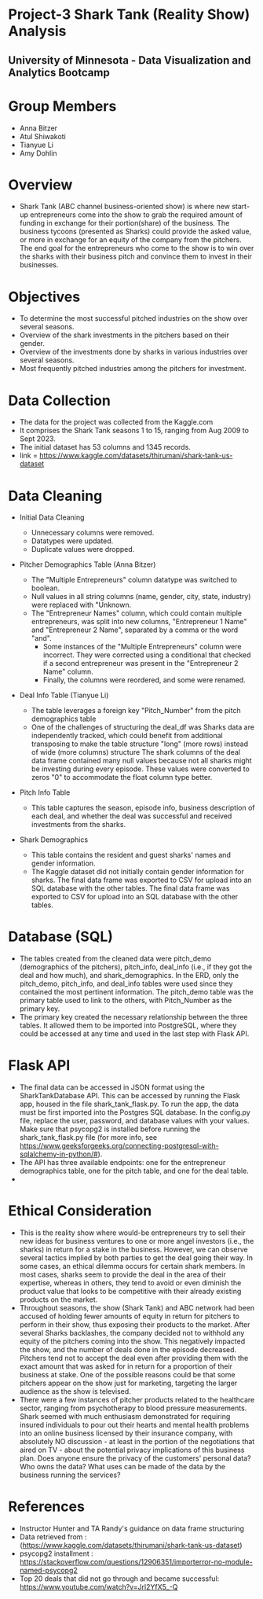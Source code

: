 # Project-3 Shark Tank (Reality Show) Analysis
## University of Minnesota - Data Visualization and Analytics Bootcamp
# Group Members
- Anna Bitzer
- Atul Shiwakoti
- Tianyue Li
- Amy Dohlin

# Overview
   - Shark Tank (ABC channel business-oriented show) is where new start-up entrepreneurs come into the show to grab the required amount of funding in exchange for their portion(share) of the business. The business tycoons (presented as Sharks) could provide the asked value, or more in exchange for an equity of the company from the pitchers. The end goal for the entrepreneurs who come to the show is to win over the sharks with their business pitch and convince them to invest in their businesses.
# Objectives 
 
   - To determine the most successful pitched industries on the show over several seasons.
   - Overview of the shark investments in the pitchers based on their gender.
   - Overview of the investments done by sharks in various industries over several seasons.
   - Most frequently pitched industries among the pitchers for investment.

# Data Collection
   - The data for the project was collected from the Kaggle.com
   - It comprises the Shark Tank seasons 1 to 15, ranging from Aug 2009 to Sept 2023.
   - The initial dataset has 53 columns and 1345 records.
   - link = https://www.kaggle.com/datasets/thirumani/shark-tank-us-dataset

# Data Cleaning
   - Initial Data Cleaning
      - Unnecessary columns were removed.
      - Datatypes were updated.
      - Duplicate values were dropped.

   - Pitcher Demographics Table (Anna Bitzer)
      -  The "Multiple Entrepreneurs" column datatype was switched to boolean.
      -  Null values in all string columns (name, gender, city, state, industry) were replaced with "Unknown.
     -  The "Entrepreneur Names" column, which could contain multiple entrepreneurs, was split into new columns, "Entrepreneur 1 Name" and "Entrepreneur 2 Name", separated by a comma or the word "and". 
         -  Some instances of the "Multiple Entrepreneurs" column were incorrect. They were corrected using a conditional that checked if a second entrepreneur was present in the "Entrepreneur 2 Name" column.
         -  Finally, the columns were reordered, and some were renamed.
      
   - Deal Info Table (Tianyue Li)
      - The table leverages a foreign key "Pitch_Number" from the pitch demographics table
      - One of the challenges of structuring the deal_df was Sharks data are independently tracked, which could benefit from additional transposing to make the table structure "long" (more rows) instead of wide (more columns) structure
      The shark columns of the deal data frame contained many null values because not all sharks might be investing during every episode. These values were converted to zeros "0" to accommodate the float column type better.
   - Pitch Info Table
      - This table captures the season, episode info, business description of each deal, and whether the deal was successful and received investments from the sharks.

   - Shark Demographics
      - This table contains the resident and guest sharks' names and gender information.
      - The Kaggle dataset did not initially contain gender information for sharks. 
The final data frame was exported to CSV for upload into an SQL database with the other tables.
The final data frame was exported to CSV for upload into an SQL database with the other tables.
# Database (SQL)
   - The tables created from the cleaned data were pitch_demo (demographics of the pitchers), pitch_info, deal_info (i.e., if they got the deal and how much), and shark_demographics.
   In the ERD, only the pitch_demo, pitch_info, and deal_info tables were used since they contained the most pertinent information. The pitch_demo table was the primary table used to link to the others, with Pitch_Number as the primary key.
   - The primary key created the necessary relationship between the three tables. It allowed them to be imported into PostgreSQL, where they could be accessed at any time and used in the last step with Flask API.

# Flask API
   - The final data can be accessed in JSON format using the SharkTankDatabase API. This can be accessed by running the Flask app, housed in the file shark_tank_flask.py. To run the app, the data must be first imported into the Postgres SQL database. In the config.py file, replace the user, password, and database values with your values. Make sure that psycopg2 is installed before running the shark_tank_flask.py file (for more info, see https://www.geeksforgeeks.org/connecting-postgresql-with-sqlalchemy-in-python/#).
   - The API has three available endpoints: one for the entrepreneur demographics table, one for the pitch table, and one for the deal table.
   - 
# Ethical Consideration
   - This is the reality show where would-be entrepreneurs try to sell their new ideas for business ventures to one or more angel investors (i.e., the sharks) in return for a stake in the business. However, we can observe several tactics implied by both parties to get the deal going their way. In some cases, an ethical dilemma occurs for certain shark members. In most cases, sharks seem to provide the deal in the area of their expertise, whereas in others, they tend to avoid or even diminish the product value that looks to be competitive with their already existing products on the market. 
  - Throughout seasons, the show (Shark Tank) and ABC network had been accused of holding fewer amounts of equity in return for pitchers to perform in their show, thus exposing their products to the market. After several Sharks backlashes, the company decided not to withhold any equity of the pitchers coming into the show. This negatively impacted the show, and the number of deals done in the episode decreased. Pitchers tend not to accept the deal even after providing them with the exact amount that was asked for in return for a proportion of their business at stake. One of the possible reasons could be that some pitchers appear on the show just for marketing, targeting the larger audience as the show is televised. 
  - There were a few instances of pitcher products related to the healthcare sector, ranging from psychotherapy to blood pressure measurements. Shark seemed with much enthusiasm demonstrated for requiring insured individuals to pour out their hearts and mental health problems into an online business licensed by their insurance company, with absolutely NO discussion - at least in the portion of the negotiations that aired on TV - about the potential privacy implications of this business plan. Does anyone ensure the privacy of the customers' personal data? Who owns the data? What uses can be made of the data by the business running the services?
# References
- Instructor Hunter and TA Randy's guidance on data frame structuring
- Data retrieved from : (https://www.kaggle.com/datasets/thirumani/shark-tank-us-dataset)
- psycopg2 installment : https://stackoverflow.com/questions/12906351/importerror-no-module-named-psycopg2
- Top 20 deals that did not go through and became successful:  https://www.youtube.com/watch?v=Jrl2YfX5_-Q
